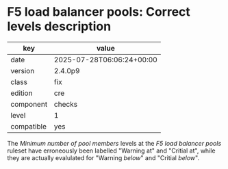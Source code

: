[//]: # (werk v2)
# F5 load balancer pools: Correct levels description

key        | value
---------- | ---
date       | 2025-07-28T06:06:24+00:00
version    | 2.4.0p9
class      | fix
edition    | cre
component  | checks
level      | 1
compatible | yes

The _Minimum number of pool members_ levels at the _F5 load balancer pools_ ruleset have erroneously been labelled
"Warning at" and "Critial at", while they are actually evalulated for "Warning _below_" and "Critial _below_".
